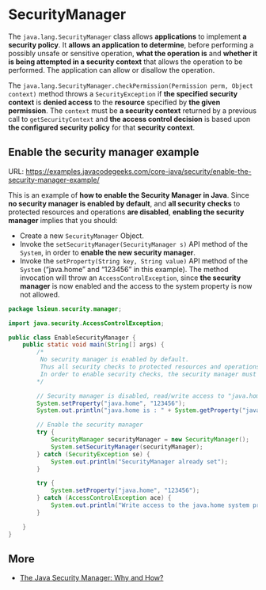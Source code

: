 # SecurityManager

The `java.lang.SecurityManager` class allows **applications** to implement **a security policy**. It **allows an application to determine**, before performing a possibly unsafe or sensitive operation, **what the operation is** and **whether it is being attempted in a security context** that allows the operation to be performed. The application can allow or disallow the operation.

The `java.lang.SecurityManager.checkPermission(Permission perm, Object context)` method throws a `SecurityException` if **the specified security context** is **denied access** to the **resource** specified by **the given permission**. The `context` must be **a security context** returned by a previous call to `getSecurityContext` and **the access control decision** is based upon **the configured security policy** for that **security context**.

## Enable the security manager example

URL: https://examples.javacodegeeks.com/core-java/security/enable-the-security-manager-example/

This is an example of **how to enable the Security Manager in Java**. Since **no security manager is enabled by default**, and **all security checks** to protected resources and operations **are disabled**, **enabling the security manager** implies that you should:

- Create a new `SecurityManager` Object.
- Invoke the `setSecurityManager(SecurityManager s)` API method of the `System`, in order to **enable the new security manager**.
- Invoke the `setProperty(String key, String value)` API method of the `System` (“java.home” and “123456” in this example). The method invocation will throw an `AccessControlException`, since **the security manager** is now enabled and the access to the system property is now not allowed.

```java
package lsieun.security.manager;

import java.security.AccessControlException;

public class EnableSecurityManager {
    public static void main(String[] args) {
        /*
         No security manager is enabled by default.
         Thus all security checks to protected resources and operations are disabled.
         In order to enable security checks, the security manager must be enabled.
        */

        // Security manager is disabled, read/write access to "java.home" system property is allowed
        System.setProperty("java.home", "123456");
        System.out.println("java.home is : " + System.getProperty("java.home"));

        // Enable the security manager
        try {
            SecurityManager securityManager = new SecurityManager();
            System.setSecurityManager(securityManager);
        } catch (SecurityException se) {
            System.out.println("SecurityManager already set");
        }

        try {
            System.setProperty("java.home", "123456");
        } catch (AccessControlException ace) {
            System.out.println("Write access to the java.home system property is not allowed!");
        }

    }
}
```


## More

- [The Java Security Manager: Why and How?](https://dzone.com/articles/the-java-security-manager-why-and-how)






